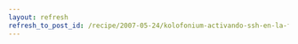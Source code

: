 ```yaml
---
layout: refresh
refresh_to_post_id: /recipe/2007-05-24/kolofonium-activando-ssh-en-la-fonera.html
---
```

